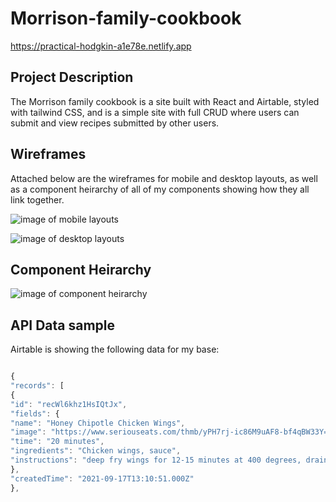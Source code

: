 # Morrison-family-cookbook

https://practical-hodgkin-a1e78e.netlify.app

## Project Description

The Morrison family cookbook is a site built with React and Airtable, styled with tailwind CSS, and is a simple site with full CRUD where users can submit and view recipes submitted by other users.

## Wireframes

Attached below are the wireframes for mobile and desktop layouts, as well as a component heirarchy of all of my components showing how they all link together.

![image of mobile layouts](https://media.discordapp.net/attachments/283876599626072064/888902675020779561/unknown.png?width=802&height=457)

![image of desktop layouts](https://media.discordapp.net/attachments/283876599626072064/888902884404645948/unknown.png?width=892&height=207)

## Component Heirarchy

![image of component heirarchy](https://media.discordapp.net/attachments/283876599626072064/888902965199532052/unknown.png?width=850&height=457)

## API Data sample

Airtable is showing the following data for my base:

```JavaScript

{
"records": [
{
"id": "recWl6khz1HsIQtJx",
"fields": {
"name": "Honey Chipotle Chicken Wings",
"image": "https://www.seriouseats.com/thmb/yPH7rj-ic86M9uAF8-bf4qBW33Y=/610x458/filters:fill(auto,1)/__opt__aboutcom__coeus__resources__content_migration__serious_eats__seriouseats.com__recipes__images__20100826-honey-chipotle-wings-8dd32f615bdf439296029a7068743fd6.jpg",
"time": "20 minutes",
"ingredients": "Chicken wings, sauce",
"instructions": "deep fry wings for 12-15 minutes at 400 degrees, drain, toss in sauce"
},
"createdTime": "2021-09-17T13:10:51.000Z"
},
```
